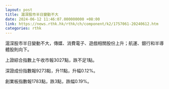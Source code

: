 ```yaml
---
layout: post
title: 滬深股市半日變動不大
date: 2024-06-12 11:46:07.000000000 +08:00
link: https://news.rthk.hk/rthk/ch/component/k2/1757061-20240612.htm
categories: rthk
---
```


滬深股市半日變動不大，傳媒、消費電子、遊戲相關股份上升；航運、銀行和半導體股則向下。

上證綜合指數上午收市報3027點，跌不足1點。

深證成份指數報9273點，升11點，升幅0.12%。

創業板指數報1783點，跌3點，跌幅0.19%。
